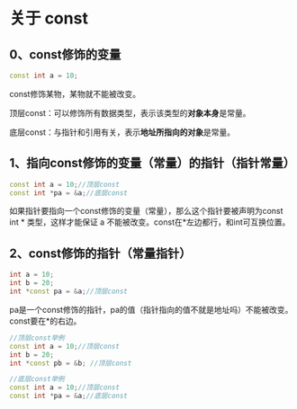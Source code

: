 # 关于 const

## 0、const修饰的变量

``` cpp
const int a = 10;
```

const修饰某物，某物就不能被改变。

顶层const：可以修饰所有数据类型，表示该类型的**对象本身**是常量。

底层const：与指针和引用有关，表示**地址所指向的对象**是常量。



## 1、指向const修饰的变量（常量）的指针（指针常量）

```cpp
const int a = 10;//顶层const
const int *pa = &a;//底层const
```

如果指针要指向一个const修饰的变量（常量），那么这个指针要被声明为const int * 类型，这样才能保证 a 不能被改变。const在*左边都行，和int可互换位置。

## 2、const修饰的指针（常量指针）

```cpp
int a = 10;
int b = 20;
int *const pa = &a;//顶层const
```

pa是一个const修饰的指针，pa的值（指针指向的值不就是地址吗）不能被改变。const要在*的右边。



```cpp
//顶层const举例
const int a = 10;//顶层const
int b = 20;
int *const pb = &b; //顶层const

//底层const举例
const int a = 10;//顶层const
const int *pa = &a;//底层const
```

